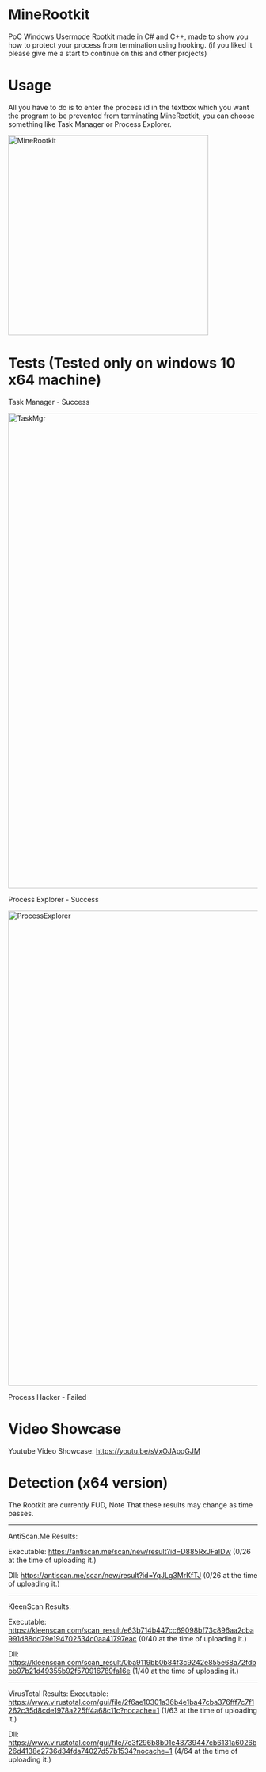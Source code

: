 # MineRootkit
PoC Windows Usermode Rootkit made in C# and C++, made to show you how to protect your process from termination using hooking. (if you liked it please give me a start to continue on this and other projects)
# Usage
All you have to do is to enter the process id in the textbox which you want the program to be prevented from terminating MineRootkit, you can choose something like Task Manager or Process Explorer.

<img width="404" alt="MineRootkit" src="https://user-images.githubusercontent.com/90452585/141402279-bbdf9380-f6ae-45c8-b338-be5e3a4e9fd9.PNG">

# Tests (Tested only on windows 10 x64 machine)
Task Manager - Success

<img width="960" alt="TaskMgr" src="https://user-images.githubusercontent.com/90452585/141400756-3945746b-aa43-4cd3-9303-883ec93b3b88.png">

Process Explorer - Success

<img width="960" alt="ProcessExplorer" src="https://user-images.githubusercontent.com/90452585/141400804-e8c2144f-3d1d-43af-98bf-ffcc93397df5.PNG">

Process Hacker - Failed
# Video Showcase
Youtube Video Showcase: https://youtu.be/sVxOJApqGJM
# Detection (x64 version)
The Rootkit are currently FUD, Note That these results may change as time passes.
_____________________________
AntiScan.Me Results:

Executable: https://antiscan.me/scan/new/result?id=D885RxJFaIDw (0/26 at the time of uploading it.)

Dll: https://antiscan.me/scan/new/result?id=YqJLg3MrKfTJ (0/26 at the time of uploading it.)
_____________________________
KleenScan Results:

Executable: https://kleenscan.com/scan_result/e63b714b447cc69098bf73c896aa2cba991d88dd79e194702534c0aa41797eac (0/40 at the time of uploading it.)

Dll: https://kleenscan.com/scan_result/0ba9119bb0b84f3c9242e855e68a72fdbbb97b21d49355b92f570916789fa16e (1/40 at the time of uploading it.)
_____________________________
VirusTotal Results:
Executable: https://www.virustotal.com/gui/file/2f6ae10301a36b4e1ba47cba376fff7c7f1262c35d8cde1978a225ff4a68c11c?nocache=1 (1/63 at the time of uploading it.)

Dll: https://www.virustotal.com/gui/file/7c3f296b8b01e48739447cb6131a6026b26d4138e2736d34fda74027d57b1534?nocache=1 (4/64 at the time of uploading it.)
